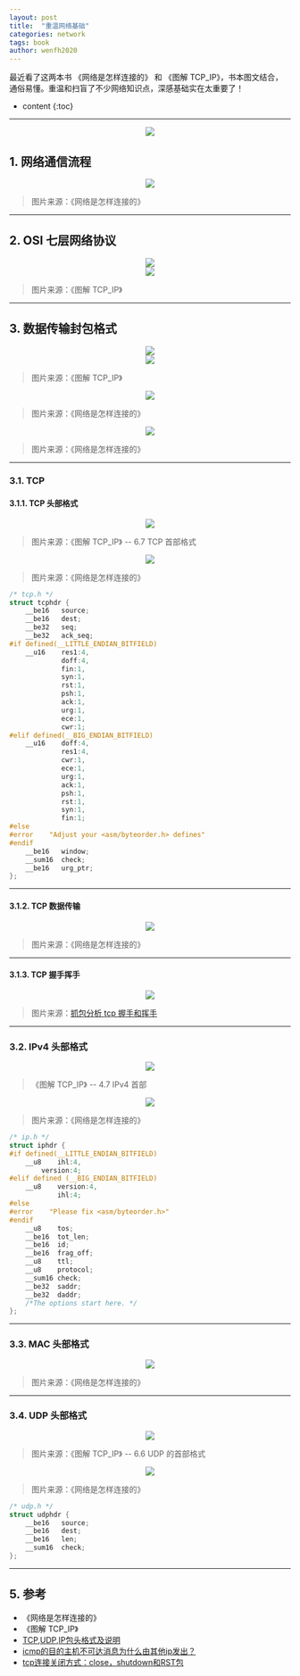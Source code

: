 ```yaml
---
layout: post
title:  "重温网络基础"
categories: network
tags: book
author: wenfh2020
---
```


最近看了这两本书 《网络是怎样连接的》 和 《图解 TCP_IP》，书本图文结合，通俗易懂。重温和扫盲了不少网络知识点，深感基础实在太重要了！




* content
{:toc}

---

<div align=center><img src="/images/2021/2021-06-13-07-37-38.png" data-action="zoom"/></div>

## 1. 网络通信流程

<div align=center><img src="/images/2021/2021-06-08-08-12-57.png" data-action="zoom"/></div>

> 图片来源：《网络是怎样连接的》

---

## 2. OSI 七层网络协议

<div align=center><img src="/images/2021/2021-06-11-13-36-24.png" data-action="zoom"/></div>

<div align=center><img src="/images/2021/2021-06-11-13-35-05.png" data-action="zoom"/></div>

> 图片来源：《图解 TCP_IP》

---

## 3. 数据传输封包格式

<div align=center><img src="/images/2021/2021-06-08-08-30-32.png" data-action="zoom"/></div>

<div align=center><img src="/images/2021/2021-06-09-11-01-49.png" data-action="zoom"/></div>

> 图片来源：《图解 TCP_IP》

<div align=center><img src="/images/2021/2021-06-09-06-44-35.png" data-action="zoom"/></div>

> 图片来源：《网络是怎样连接的》

<div align=center><img src="/images/2021/2021-06-09-06-44-13.png" data-action="zoom"/></div>

> 图片来源：《网络是怎样连接的》

---

### 3.1. TCP

#### 3.1.1. TCP 头部格式

<div align=center><img src="/images/2021/2021-06-11-16-02-53.png" data-action="zoom"/></div>

> 图片来源：《图解 TCP_IP》 -- 6.7 TCP 首部格式

<div align=center><img src="/images/2021/2021-06-08-08-22-52.png" data-action="zoom"/></div>

> 图片来源：《网络是怎样连接的》

```c
/* tcp.h */
struct tcphdr {
    __be16   source;
    __be16   dest;
    __be32   seq;
    __be32   ack_seq;
#if defined(__LITTLE_ENDIAN_BITFIELD)
    __u16    res1:4,
             doff:4,
             fin:1,
             syn:1,
             rst:1,
             psh:1,
             ack:1,
             urg:1,
             ece:1,
             cwr:1;
#elif defined(__BIG_ENDIAN_BITFIELD)
    __u16    doff:4,
             res1:4,
             cwr:1,
             ece:1,
             urg:1,
             ack:1,
             psh:1,
             rst:1,
             syn:1,
             fin:1;
#else
#error    "Adjust your <asm/byteorder.h> defines"
#endif    
    __be16   window;
    __sum16  check;
    __be16   urg_ptr;
};
```

---

#### 3.1.2. TCP 数据传输

<div align=center><img src="/images/2021/2021-06-08-16-50-12.png" data-action="zoom"/></div>

> 图片来源：《网络是怎样连接的》

---

#### 3.1.3. TCP 握手挥手

<div align=center><img src="/images/2021/2021-06-08-17-01-28.png" data-action="zoom"/></div>

> 图片来源：[抓包分析 tcp 握手和挥手](https://wenfh2020.com/2020/04/12/tcp-handshakes-waves/)

---

### 3.2. IPv4 头部格式

<div align=center><img src="/images/2021/2021-06-11-13-43-59.png" data-action="zoom"/></div>

>《图解 TCP_IP》 -- 4.7 IPv4 首部

<div align=center><img src="/images/2021/2021-06-08-08-40-07.png" data-action="zoom"/></div>

> 图片来源：《网络是怎样连接的》

```c
/* ip.h */
struct iphdr {
#if defined(__LITTLE_ENDIAN_BITFIELD)
    __u8    ihl:4,
        version:4;
#elif defined (__BIG_ENDIAN_BITFIELD)
    __u8    version:4,
            ihl:4;
#else
#error    "Please fix <asm/byteorder.h>"
#endif
    __u8    tos;
    __be16  tot_len;
    __be16  id;
    __be16  frag_off;
    __u8    ttl;
    __u8    protocol;
    __sum16 check;
    __be32  saddr;
    __be32  daddr;
    /*The options start here. */
};
```

---

### 3.3. MAC 头部格式

<div align=center><img src="/images/2021/2021-06-08-09-27-42.png" data-action="zoom"/></div>

> 图片来源：《网络是怎样连接的》

---

### 3.4. UDP 头部格式

<div align=center><img src="/images/2021/2021-06-11-16-10-54.png" data-action="zoom"/></div>

>图片来源：《图解 TCP_IP》 -- 6.6 UDP 的首部格式

<div align=center><img src="/images/2021/2021-06-08-16-29-20.png" data-action="zoom"/></div>

> 图片来源：《网络是怎样连接的》

```c
/* udp.h */
struct udphdr {
    __be16   source;
    __be16   dest;
    __be16   len;
    __sum16  check;
};
```

---

## 5. 参考

* 《网络是怎样连接的》
* 《图解 TCP_IP》
* [TCP,UDP,IP包头格式及说明](https://blog.csdn.net/qq_30549833/article/details/60139328)
* [icmp的目的主机不可达消息为什么由其他ip发出？](https://blog.csdn.net/wj31932/article/details/114326471)
* [tcp连接关闭方式：close，shutdown和RST包](https://blog.csdn.net/yyfaith/article/details/80176882)

